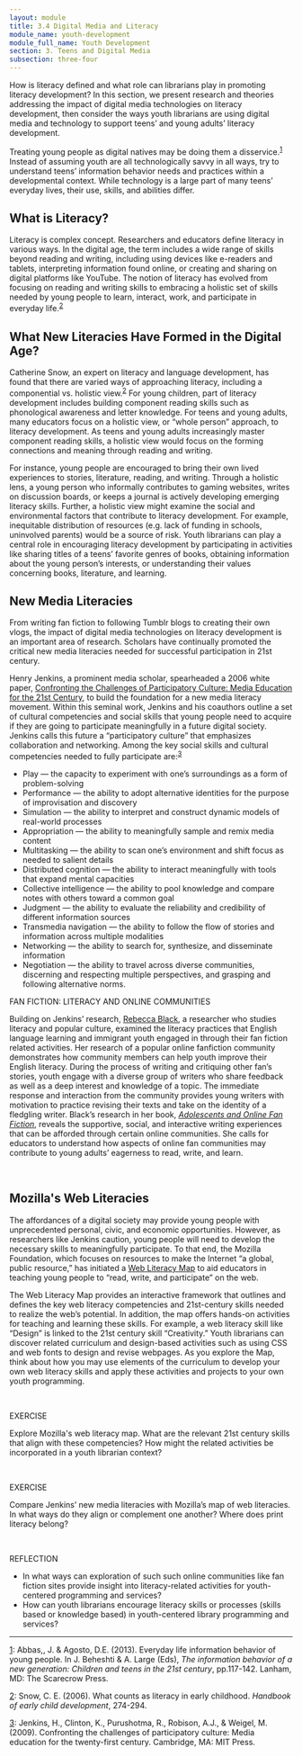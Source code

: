```yaml
---
layout: module
title: 3.4 Digital Media and Literacy
module_name: youth-development
module_full_name: Youth Development
section: 3. Teens and Digital Media
subsection: three-four
---
```



How is literacy defined and what role can librarians play in promoting literacy development? In this section, we present research and theories addressing the impact of digital media technologies on literacy development, then consider the ways youth librarians are using digital media and technology to support teens’ and young adults’ literacy development.   

Treating young people as digital natives may be doing them a disservice.<sup><a name="1" href="#fn1">1</a></sup> Instead of assuming youth are all technologically savvy in all ways, try to understand teens’ information behavior needs and practices within a developmental context. While technology is a large part of many teens’ everyday lives, their use, skills, and abilities differ.  

## What is Literacy?   

Literacy is complex concept. Researchers and educators define literacy in various ways. In the digital age, the term includes a wide range of skills beyond reading and writing, including using devices like e-readers and tablets, interpreting information found online, or creating and sharing on digital platforms like YouTube. The notion of literacy has evolved from focusing on reading and writing skills to embracing a holistic set of skills needed by young people to learn, interact, work, and participate in everyday life.<sup><a name="2" href="#fn2">2</a></sup>  


## What New Literacies Have Formed in the Digital Age?

Catherine Snow, an expert on literacy and language development, has found that there are varied ways of approaching literacy, including a componential vs. holistic view.<sup><a name="2" href="#fn2">2</a></sup> For young children, part of literacy development includes building component reading skills such as phonological awareness and letter knowledge. For teens and young adults, many educators focus on a holistic view, or “whole person” approach, to literacy development. As teens and young adults increasingly master component reading skills, a holistic view would focus on the forming connections and meaning through reading and writing. 

For instance, young people are encouraged to bring their own lived experiences to stories, literature, reading, and writing. Through a holistic lens, a young person who informally contributes to gaming websites, writes on discussion boards, or keeps a journal is actively developing emerging literacy skills. Further, a holistic view might examine the social and environmental factors that contribute to literacy development. For example, inequitable distribution of resources (e.g. lack of funding in schools, uninvolved parents) would be a source of risk. Youth librarians can play a central role in encouraging literacy development by participating in activities like sharing titles of a teens’ favorite genres of books, obtaining information about the young person’s interests, or understanding their values concerning books, literature, and learning. 


## New Media Literacies 

From writing fan fiction to following Tumblr blogs to creating their own vlogs, the impact of digital media technologies on literacy development is an important area of research. Scholars have continually promoted the critical new media literacies needed for successful participation in 21st century.  

Henry Jenkins, a prominent media scholar, spearheaded a 2006 white paper, <a href="https://www.macfound.org/media/article_pdfs/JENKINS_WHITE_PAPER.PDF" target="_blank">Confronting the Challenges of Participatory Culture: Media Education for the 21st Century</a>, to build the foundation for a new media literacy movement. Within this seminal work, Jenkins and his coauthors outline a set of cultural competencies and social skills that young people need to acquire if they are going to participate meaningfully in a future digital society. Jenkins calls this future a “participatory culture” that emphasizes collaboration and networking. Among the key social skills and cultural competencies needed to fully participate are:<sup><a name="3" href="#fn3">3</a></sup> 

- Play — the capacity to experiment with one’s surroundings as a form of problem-solving 
- Performance — the ability to adopt alternative identities for the purpose of improvisation and discovery 
- Simulation — the ability to interpret and construct dynamic models of real-world processes 
- Appropriation — the ability to meaningfully sample and remix media content 
- Multitasking — the ability to scan one’s environment and shift focus as needed to salient details 
- Distributed cognition — the ability to interact meaningfully with tools that expand mental capacities 
- Collective intelligence — the ability to pool knowledge and compare notes with others toward a common goal 
- Judgment — the ability to evaluate the reliability and credibility of different information sources 
- Transmedia navigation — the ability to follow the flow of stories and information across multiple modalities 
- Networking — the ability to search for, synthesize, and disseminate information 
- Negotiation — the ability to travel across diverse communities, discerning and respecting multiple perspectives, and grasping and following alternative norms. 

<div class="explanatory"> 

  <p><span class="box-title">FAN FICTION: LITERACY AND ONLINE COMMUNITIES</span></p> 
  <p>Building on Jenkins’ research, <a href="http://www.faculty.uci.edu//scripts/UCIFacultyProfiles/education/profile.cfm?faculty_id=5336" target="_blank">Rebecca Black</a>, a researcher who studies literacy and popular culture, examined the literacy practices that English language learning and immigrant youth engaged in through their fan fiction related activities. Her research of a popular online fanfiction community demonstrates how community members can help youth improve their English literacy. During the process of writing and critiquing other fan’s stories, youth engage with a diverse group of writers who share feedback as well as a deep interest and knowledge of a topic. The immediate response and interaction from the community provides young writers with motivation to practice revising their texts and take on the identity of a fledgling writer. Black’s research in her book, <a href="https://www.peterlang.com/view/product/70742?tab=reviews"  target="_blank"><i>Adolescents and Online Fan Fiction</i></a>, reveals the supportive, social, and interactive writing experiences that can be afforded through certain online communities. She calls for educators to understand how aspects of online fan communities may contribute to young adults’ eagerness to read, write, and learn.</p>
</div>
<br>

## Mozilla's Web Literacies

The affordances of a digital society may provide young people with unprecedented personal, civic, and economic opportunities. However, as researchers like Jenkins caution, young people will need to develop the necessary skills to meaningfully participate. To that end, the Mozilla Foundation, which focuses on resources to make the Internet “a global, public resource,” has initiated a <a href="https://learning.mozilla.org/en-US/web-literacy" target="_blank">Web Literacy Map</a> to aid educators in teaching young people to “read, write, and participate” on the web.

The Web Literacy Map provides an interactive framework that outlines and defines the key web literacy competencies and 21st-century skills needed to realize the web’s potential. In addition, the map offers hands-on activities for teaching and learning these skills. For example, a web literacy skill like “Design” is linked to the 21st century skill “Creativity.” Youth librarians can discover related curriculum and design-based activities such as using CSS and web fonts to design and revise webpages. As you explore the Map, think about how you may use elements of the curriculum to develop your own web literacy skills and apply these activities and projects to your own youth programming. 

<br>
<div class="reflection"> 

  <p><span class="box-title">EXERCISE</span></p> 
  <p>Explore Mozilla's web literacy map. What are the relevant 21st century skills that align with these competencies? How might the related activities be incorporated in a youth librarian context?</p>
</div>
<br>

<div class="reflection"> 

  <p><span class="box-title">EXERCISE</span></p> 
  <p>Compare Jenkins’ new media literacies with Mozilla’s map of web literacies. In what ways do they align or complement one another? Where does print literacy belong?</p>
</div>

<br>
<div class="reflection"> 

  <p><span class="box-title">REFLECTION</span></p> 
  <ul>
  <li>In what ways can exploration of such such online communities like fan fiction sites provide insight into literacy-related activities for youth-centered programming and services?</li>
<li>How can youth librarians encourage literacy skills or processes (skills based or knowledge based) in youth-centered library programming and services?</li>
  </ul>
</div>

<hr/>

<a name="fn1" href="#1">1</a>: Abbas,, J. & Agosto, D.E. (2013). Everyday life information behavior of young people. In J. Beheshti & A. Large (Eds), _The information behavior of a new generation: Children and teens in the 21st century_, pp.117-142. Lanham, MD: The Scarecrow Press.

<a name="fn2" href="#2">2</a>: Snow, C. E. (2006). What counts as literacy in early childhood. _Handbook of early child development_, 274-294.

<a name="fn3" href="#3">3</a>: Jenkins, H., Clinton, K., Purushotma, R., Robison, A.J., & Weigel, M. (2009). Confronting the challenges of participatory culture: Media education for the twenty-first century. Cambridge, MA: MIT Press. 